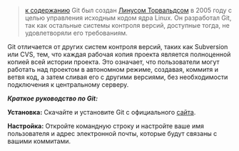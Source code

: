 > [к содержанию](readme.md)
Git был создан [Линусом Торвальдсом](.) в 2005 году с целью управления исходным кодом ядра Linux. Он разработал Git, так как остальные системы контроля версий, доступные тогда, не удовлетворяли его требованиям.

Git отличается от других систем контроля версий, таких как Subversion или CVS, тем, что каждая рабочая копия проекта является полноценной копией всей истории проекта. Это означает, что пользователи могут работать над проектом в автономном режиме, создавая, коммитя и ветвя код, а затем сливая его с другими версиями, без необходимости подключения к центральному серверу.

***Краткое руководство по Git:***

**Установка:** Скачайте и установите Git с официального [сайта](https://git-scm.com/downloads). 

**Настройка:**  Откройте командную строку и настройте ваше имя пользователя и адрес электронной почты, которые будут связаны с вашими коммитами.